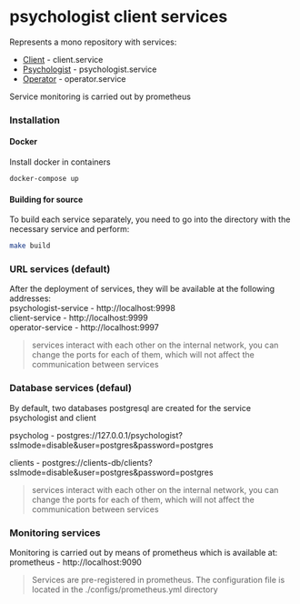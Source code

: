 # psychologist client services

Represents a mono repository with services:
* [Client](https://github.com/fgituser/management-client-psychologist.services/tree/master/client) - client.service
* [Psychologist](https://github.com/fgituser/management-client-psychologist.services/tree/master/client) - psychologist.service
* [Operator](https://github.com/fgituser/management-client-psychologist.services/tree/master/client) - operator.service


Service monitoring is carried out by prometheus
  
### Installation
#### Docker

Install docker in containers
  ```sh
  docker-compose up
  ```

#### Building for source

To build each service separately, you need to go into the directory with the necessary service and perform:
```sh
make build
```

### URL services (default)
After the deployment of services, they will be available at the following addresses:   
psychologist-service - http://localhost:9998   
client-service - http://localhost:9999   
operator-service - http://localhost:9997   

> services interact with each other on the internal network, you can change the ports for each of them, which will not affect the communication between services

### Database services (defaul)
By default, two databases postgresql are created for the service psychologist and client 
  
psycholog - postgres://127.0.0.1/psychologist?sslmode=disable&user=postgres&password=postgres   

clients - postgres://clients-db/clients?sslmode=disable&user=postgres&password=postgres

> services interact with each other on the internal network, you can change the ports for each of them, which will not affect the communication between services


### Monitoring services
Monitoring is carried out by means of prometheus which is available at:   
prometheus - http://localhost:9090
> Services are pre-registered in prometheus.
The configuration file is located in the ./configs/prometheus.yml directory



